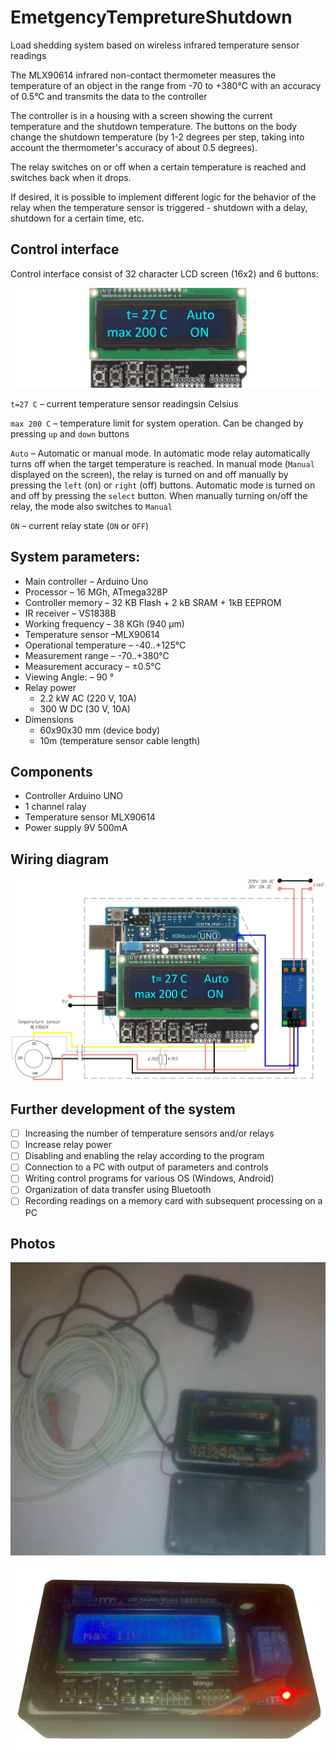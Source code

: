 # EmetgencyTempretureShutdown
Load shedding system based on wireless infrared temperature sensor readings

The MLX90614 infrared non-contact thermometer measures the temperature of an object in the range from -70 to +380°C with an accuracy of 0.5°C and transmits the data to the controller

The controller is in a housing with a screen showing the current temperature and the shutdown temperature. The buttons on the body change the shutdown temperature (by 1-2 degrees per step, taking into account the thermometer's accuracy of about 0.5 degrees).

The relay switches on or off when a certain temperature is reached and switches back when it drops.

If desired, it is possible to implement different logic for the behavior of the relay when the temperature sensor is triggered - shutdown with a delay, shutdown for a certain time, etc.

## Control interface
Control interface consist of 32 character LCD screen (16x2) and 6 buttons:

![General view on system components](https://github.com/Brabn/EmetgencyTempretureShutdown/blob/main/Wiring_diagram/EmetgencyTempretureShutdown.Interface.jpg)

`t=27 C`  	– current temperature sensor readingsin Celsius 

`max 200 C` 	– temperature limit for system operation. Can be changed by pressing `up` and `down` buttons

`Auto` 		– Automatic or manual mode. In automatic mode relay automatically turns off when the target temperature is reached. In manual mode (`Manual` displayed on the screen), the relay is turned on and off manually by pressing the `left` (on) or `right` (off) buttons. Automatic mode is turned on and off by pressing the `select` button. When manually turning on/off the relay, the mode also switches to `Manual`

`ON` 		– current relay state (`ON` or `OFF`)

## System parameters:
* Main controller		– Arduino Uno 
* Processor 			– 16 MGh, ATmega328P
* Controller memory		– 32 KB Flash + 2 kB SRAM + 1kB EEPROM
* IR receiver			– VS1838B
* Working frequency		– 38 KGh (940 µm)
* Temperature sensor 		–MLX90614
* Operational temperature	– -40..+125°C
* Measurement range		– -70..+380°C
* Measurement accuracy	– ±0.5°C
* Viewing Angle: 		– 90 °
* Relay power			 
    - 2.2 kW AC (220 V, 10A)
    - 300 W DC (30 V, 10A)
* Dimensions			
    - 60x90x30 mm (device body)
    - 10m (temperature sensor cable length)

## Components
* Controller Arduino UNO 
* 1 channel ralay 
* Temperature sensor MLX90614
* Power supply 9V 500mA

## Wiring diagram

![Emetgency Tempreture Shutdown wiring diagram](https://github.com/Brabn/EmetgencyTempretureShutdown/blob/main/Wiring_diagram/EmetgencyTempretureShutdown.Wiring_diagram.jpg)

## Further development of the system
- [ ] Increasing the number of temperature sensors and/or relays
- [ ] Increase relay power
- [ ] Disabling and enabling the relay according to the program
- [ ] Connection to a PC with output of parameters and controls
- [ ] Writing control programs for various OS (Windows, Android)
- [ ] Organization of data transfer using Bluetooth
- [ ] Recording readings on a memory card with subsequent processing on a PC
 
## Photos

![General view on system components](https://github.com/Brabn/EmetgencyTempretureShutdown/blob/main/Photos/EmetgencyTempretureShutdown.General_view.jpg)

![Main box with controller and control elements](https://github.com/Brabn/EmetgencyTempretureShutdown/blob/main/Photos/EmetgencyTempretureShutdown.Main_box.jpg)
 
 
